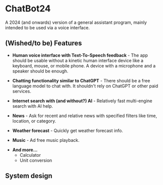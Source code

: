 # ChatBot24

A 2024 (and onwards) version of a general assistant program, mainly intended to be used via
a voice interface.

## (Wished/to be) Features

- **Human voice interface with Text-To-Speech feedback** - The app should be usable without a
kinetic human interface device like a keyboard, mouse, or mobile phone. A device with a microphone
and a speaker should be enough.

- **Chatting functionality similar to ChatGPT** - There should be a free language model
to chat with. It shouldn't rely on ChatGPT or other paid services.

- **Internet search with (and without?) AI** - Relatively fast multi-engine search with AI help.

- **News** - Ask for recent and relative news with specified filters like
time, location, or category.

- **Weather forecast** - Quickly get weather forecast info.

- **Music** - Ad free music playback.

<!-- - **Connect to other devices/services** -->

- **And more...**
    - Calculator
    - Unit conversion

## System design


